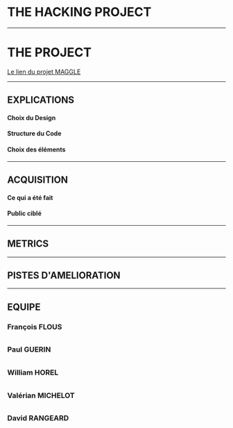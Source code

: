 # THE HACKING PROJECT
---
# THE PROJECT

[Le lien du projet MAGGLE](
https://coding-education.herokuapp.com/)

---
## EXPLICATIONS

#### Choix du Design

#### Structure du Code

#### Choix des éléments

---
## ACQUISITION

#### Ce qui a été fait

#### Public ciblé

---
## METRICS

---
## PISTES D'AMELIORATION

---
## EQUIPE

### François FLOUS
######

### Paul GUERIN
######

### William HOREL
######

### Valérian MICHELOT
######

### David RANGEARD
######
